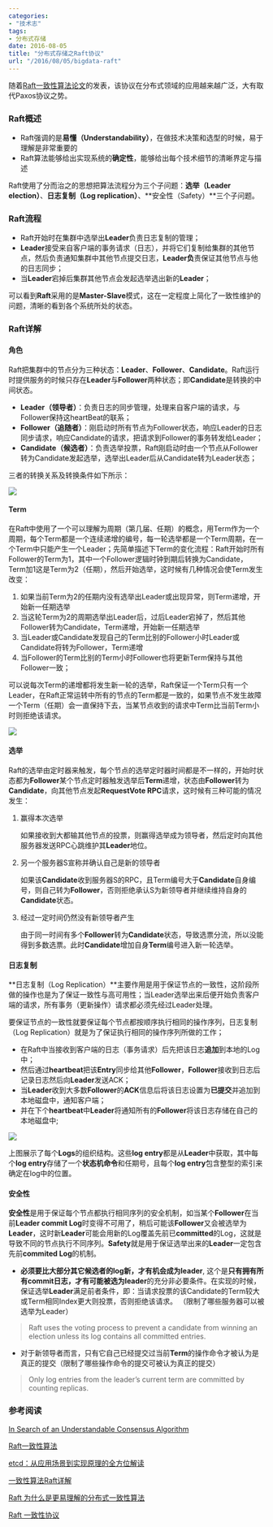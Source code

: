 ```yaml
---
categories:
- "技术志"
tags:
- 分布式存储
date: 2016-08-05
title: "分布式存储之Raft协议"
url: "/2016/08/05/bigdata-raft"
---
```


随着[Raft一致性算法论文](http://files.catwell.info/misc/mirror/raft/raft.pdf)的发表，该协议在分布式领域的应用越来越广泛，大有取代Paxos协议之势。

<!--more-->

### Raft概述

* Raft强调的是**易懂（Understandability）**，在做技术决策和选型的时候，易于理解是非常重要的
* Raft算法能够给出实现系统的**确定性**，能够给出每个技术细节的清晰界定与描述

Raft使用了分而治之的思想把算法流程分为三个子问题：**选举（Leader election）**、**日志复制（Log replication）**、**安全性（Safety）**三个子问题。

### Raft流程

* Raft开始时在集群中选举出**Leader**负责日志复制的管理；
* **Leader**接受来自客户端的事务请求（日志），并将它们复制给集群的其他节点，然后负责通知集群中其他节点提交日志，**Leader负**责保证其他节点与他的日志同步；
* 当**Leader**宕掉后集群其他节点会发起选举选出新的**Leader**；

可以看到**Raft**采用的是**Master-Slave**模式，这在一定程度上简化了一致性维护的问题，清晰的看到各个系统所处的状态。

### Raft详解

#### 角色

Raft把集群中的节点分为三种状态：**Leader**、**Follower**、**Candidate**。Raft运行时提供服务的时候只存在**Leader**与**Follower**两种状态；即**Candidate**是转换的中间状态。

* **Leader（领导者）**：负责日志的同步管理，处理来自客户端的请求，与Follower保持这heartBeat的联系；
* **Follower（追随者）**：刚启动时所有节点为Follower状态，响应Leader的日志同步请求，响应Candidate的请求，把请求到Follower的事务转发给Leader；
* **Candidate（候选者）**：负责选举投票，Raft刚启动时由一个节点从Follower转为Candidate发起选举，选举出Leader后从Candidate转为Leader状态；

三者的转换关系及转换条件如下所示：

![](http://7xt5nc.com1.z0.glb.clouddn.com/pic/2016/2016-08-05-bigdata-raft-1.png)

#### Term

在Raft中使用了一个可以理解为周期（第几届、任期）的概念，用Term作为一个周期，每个Term都是一个连续递增的编号，每一轮选举都是一个Term周期，在一个Term中只能产生一个Leader；先简单描述下Term的变化流程：Raft开始时所有Follower的Term为1，其中一个Follower逻辑时钟到期后转换为Candidate，Term加1这是Term为2（任期），然后开始选举，这时候有几种情况会使Term发生改变：

1. 如果当前Term为2的任期内没有选举出Leader或出现异常，则Term递增，开始新一任期选举
2. 当这轮Term为2的周期选举出Leader后，过后Leader宕掉了，然后其他Follower转为Candidate，Term递增，开始新一任期选举
3. 当Leader或Candidate发现自己的Term比别的Follower小时Leader或Candidate将转为Follower，Term递增
4. 当Follower的Term比别的Term小时Follower也将更新Term保持与其他Follower一致；

可以说每次Term的递增都将发生新一轮的选举，Raft保证一个Term只有一个Leader，在Raft正常运转中所有的节点的Term都是一致的，如果节点不发生故障一个Term（任期）会一直保持下去，当某节点收到的请求中Term比当前Term小时则拒绝该请求。

![](http://7xt5nc.com1.z0.glb.clouddn.com/pic/2016/2016-08-05-bigdata-raft-2.png)

#### 选举

Raft的选举由定时器来触发，每个节点的选举定时器时间都是不一样的，开始时状态都为**Follower**某个节点定时器触发选举后**Term**递增，状态由**Follower**转为**Candidate**，向其他节点发起**RequestVote RPC**请求，这时候有三种可能的情况发生：

1. 赢得本次选举

	如果接收到大都输其他节点的投票，则赢得选举成为领导者，然后定时向其他服务器发送RPC心跳维护其**Leader**地位。

2. 另一个服务器S宣称并确认自己是新的领导者

	如果该**Candidate**收到服务器S的RPC，且Term编号大于**Candidate**自身编号，则自己转为**Follower**，否则拒绝承认S为新领导者并继续维持自身的**Candidate**状态。

3. 经过一定时间仍然没有新领导者产生

	由于同一时间有多个**Follower**转为**Candidate**状态，导致选票分流，所以没能得到多数选票。此时**Candidate**增加自身**Term**编号进入新一轮选举。


#### 日志复制

**日志复制（Log Replication）**主要作用是用于保证节点的一致性，这阶段所做的操作也是为了保证一致性与高可用性；当Leader选举出来后便开始负责客户端的请求，所有事务（更新操作）请求都必须先经过Leader处理。

要保证节点的一致性就要保证每个节点都按顺序执行相同的操作序列，日志复制（Log Replication）就是为了保证执行相同的操作序列所做的工作；

* 在Raft中当接收到客户端的日志（事务请求）后先把该日志**追加**到本地的Log中；
* 然后通过**heartbeat**把该**Entry**同步给其他**Follower**，**Follower**接收到日志后记录日志然后向**Leader**发送ACK；
* 当**Leader**收到大多数**Follower**的**ACK**信息后将该日志设置为**已提交**并追加到本地磁盘中，通知客户端；
* 并在下个**heartbeat**中**Leader**将通知所有的**Follower**将该日志存储在自己的本地磁盘中;

![](http://7xt5nc.com1.z0.glb.clouddn.com/pic/2016/2016-08-05-bigdata-raft-3.png)

上图展示了每个**Logs**的组织结构。这些**log entry**都是从**Leader**中获取，其中每个**log entry**存储了一个**状态机命令**和任期号，且每个**log entry**包含整型的索引来确定在log中的位置。

#### 安全性

**安全性**是用于保证每个节点都执行相同序列的安全机制，如当某个**Follower**在当前**Leader commit Log**时变得不可用了，稍后可能该**Follower**又会被选举为**Leader**，这时新**Leader**可能会用新的Log覆盖先前已**committed**的Log，这就是导致不同的节点执行不同序列。**Safety**就是用于保证选举出来的**Leader**一定包含先前**commited Log**的机制。

* **必须要比大部分其它候选者的log新，才有机会成为leader**, 这个是**只有拥有所有commit日志，才有可能被选为leader**的充分非必要条件。在实现的时候，保证选举**Leader**满足前者条件，即：当请求投票的该Candidate的Term较大或Term相同Index更大则投票，否则拒绝该请求。 （限制了哪些服务器可以被选举为Leader）

> Raft uses the voting process to prevent a candidate from winning an election unless its log contains all committed entries. 

* 对于新领导者而言，只有它自己已经提交过当前**Term**的操作命令才被认为是真正的提交（限制了哪些操作命令的提交可被认为真正的提交）

>  Only log entries from the leader’s current term are committed by counting replicas.

### 参考阅读

[In Search of an Understandable Consensus Algorithm](http://files.catwell.info/misc/mirror/raft/raft.pdf)

[Raft一致性算法](http://blog.csdn.net/cszhouwei/article/details/38374603)

[etcd：从应用场景到实现原理的全方位解读](http://blog.csdn.net/longxibendi/article/details/43340469)

[一致性算法Raft详解](http://www.solinx.co/archives/415?utm_source=tuicool&utm_medium=referral)

[Raft 为什么是更易理解的分布式一致性算法](http://www.cnblogs.com/mindwind/p/5231986.html)

[Raft 一致性协议](http://blog.csdn.net/whycold/article/details/39157645)


